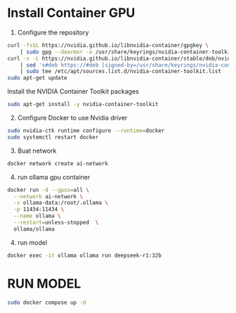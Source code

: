 # Install Container GPU
1. Configure the repository
```sh
curl -fsSL https://nvidia.github.io/libnvidia-container/gpgkey \
    | sudo gpg --dearmor -o /usr/share/keyrings/nvidia-container-toolkit-keyring.gpg
curl -s -L https://nvidia.github.io/libnvidia-container/stable/deb/nvidia-container-toolkit.list \
    | sed 's#deb https://#deb [signed-by=/usr/share/keyrings/nvidia-container-toolkit-keyring.gpg] https://#g' \
    | sudo tee /etc/apt/sources.list.d/nvidia-container-toolkit.list
sudo apt-get update
```
Install the NVIDIA Container Toolkit packages
```sh
sudo apt-get install -y nvidia-container-toolkit
```
2. Configure Docker to use Nvidia driver
```sh
sudo nvidia-ctk runtime configure --runtime=docker
sudo systemctl restart docker
```

3. Buat network
```sh
docker network create ai-network
```

4. run ollama gpu container
```sh
docker run -d --gpus=all \
  --network ai-network \
  -v ollama-data:/root/.ollama \
  -p 11434:11434 \
  --name ollama \
  --restart=unless-stopped  \
  ollama/ollama
```

4. run model
```sh
docker exec -it ollama ollama run deepseek-r1:32b
```

# RUN MODEL
```sh
sudo docker compose up -d
```
